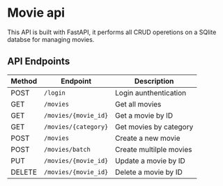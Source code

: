 # Movie api

This API is built with FastAPI, it performs all CRUD operetions on a SQlite databse
for managing movies.

## API Endpoints

| Method | Endpoint             | Description             |
|--------|----------------------|-------------------------|
| POST   | `/login`             | Login aunthentication   |
| GET    | `/movies`            | Get all movies          |
| GET    | `/movies/{movie_id}` | Get a movie by ID       |
| GET    | `/movies/{category}` | Get movies by category  |
| POST   | `/movies`            | Create a new movie      |
| POST   | `/movies/batch`      | Create multilple movies |
| PUT    | `/movies/{movie_id}` | Update a movie by ID    |
| DELETE | `/movies/{movie_id}` | Delete a movie by ID    |
